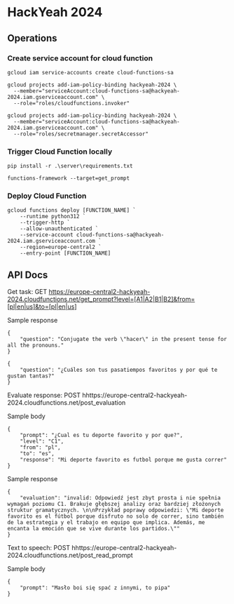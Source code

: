 # HackYeah 2024

## Operations
### Create service account for cloud function
```
gcloud iam service-accounts create cloud-functions-sa
```

```
gcloud projects add-iam-policy-binding hackyeah-2024 \
  --member="serviceAccount:cloud-functions-sa@hackyeah-2024.iam.gserviceaccount.com" \
  --role="roles/cloudfunctions.invoker"
```

```
gcloud projects add-iam-policy-binding hackyeah-2024 \
  --member="serviceAccount:cloud-functions-sa@hackyeah-2024.iam.gserviceaccount.com" \
  --role="roles/secretmanager.secretAccessor"
```


### Trigger Cloud Function locally
```
pip install -r .\server\requirements.txt
```

```
functions-framework --target=get_prompt
```

### Deploy Cloud Function
```
gcloud functions deploy [FUNCTION_NAME] `
    --runtime python312 `
    --trigger-http `
    --allow-unauthenticated `
    --service-account cloud-functions-sa@hackyeah-2024.iam.gserviceaccount.com `
    --region=europe-central2 `
    --entry-point [FUNCTION_NAME]
```


## API Docs

Get task:
GET https://europe-central2-hackyeah-2024.cloudfunctions.net/get_prompt?level=[A1|A2|B1|B2]&from=[pl|en|us]&to=[pl|en|us]

Sample response
```
{
    "question": "Conjugate the verb \"hacer\" in the present tense for all the pronouns."
}
```

```
{
    "question": "¿Cuáles son tus pasatiempos favoritos y por qué te gustan tantas?"
}
```

Evaluate response:
POST hhttps://europe-central2-hackyeah-2024.cloudfunctions.net/post_evaluation

Sample body 
```
{
    "prompt": "¿Cual es tu deporte favorito y por que?",
    "level": "C1",
    "from": "pl",
    "to": "es",
    "response": "Mi deporte favorito es futbol porque me gusta correr"
}
```
Sample response
```
{
    "evaluation": "invalid: Odpowiedź jest zbyt prosta i nie spełnia wymagań poziomu C1. Brakuje głębszej analizy oraz bardziej złożonych struktur gramatycznych. \n\nPrzykład poprawy odpowiedzi: \"Mi deporte favorito es el fútbol porque disfruto no solo de correr, sino también de la estrategia y el trabajo en equipo que implica. Además, me encanta la emoción que se vive durante los partidos.\""
}
```

Text to speech:
POST hhttps://europe-central2-hackyeah-2024.cloudfunctions.net/post_read_prompt

Sample body 
```
{
    "prompt": "Masło boi się spać z innymi, to pipa"
}
```